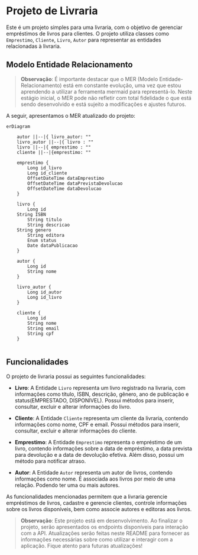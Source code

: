 # Projeto de Livraria

Este é um projeto simples para uma livraria, com o objetivo de gerenciar empréstimos de livros para clientes. O projeto utiliza classes como `Emprestimo`, `Cliente`, `Livro`, `Autor` para representar as entidades relacionadas à livraria.

## Modelo Entidade Relacionamento 

> **Observação**: É importante destacar que o MER (Modelo Entidade-Relacionamento) está em constante evolução, uma vez que estou aprendendo a utilizar a ferramenta mermaid para representá-lo. Neste estágio inicial, o MER pode não refletir com total fidelidade o que está sendo desenvolvido e está sujeito a modificações e ajustes futuros.

A seguir, apresentamos o MER atualizado do projeto:

```mermaid
erDiagram

    autor ||--|{ livro_autor: ""
    livro_autor ||--|{ livro : ""
    livro ||--|{ emprestimo : ""
    cliente ||--|{emprestimo: ""
    
    emprestimo {
        Long id_livro
        Long id_cliente
        OffsetDateTime dataEmprestimo
        OffsetDateTime dataPrevistaDevolucao
        OffsetDateTime dataDevolucao
    }

    livro {
        Long id
	String ISBN
        String titulo
        String descricao
	String genero
        String editora
        Enum status
        Date dataPublicacao
    }

    autor {
        Long id
        String nome
    }

    livro_autor {
        Long id_autor
        Long id_livro
    }

    cliente {
        Long id
        String nome
        String email
        String cpf
    }
    
```

## Funcionalidades

O projeto de livraria possui as seguintes funcionalidades:

- **Livro**: A Entidade `Livro` representa um livro registrado na livraria, com informações como título, ISBN, descrição, gênero, ano de publicação e status(EMPRESTADO, DISPONIVEL). Possui métodos para inserir, consultar, excluir e alterar informações do livro.

- **Cliente**: A Entidade `Cliente` representa um cliente da livraria, contendo informações como nome, CPF e email. Possui métodos para inserir, consultar, excluir e alterar informações do cliente.

- **Emprestimo**: A Entidade `Emprestimo` representa o empréstimo de um livro, contendo informações sobre a data de empréstimo, a data prevista para devolução e a data de devolução efetiva. Além disso, possui um método para notificar atraso.

- **Autor**: A Entidade `Autor` representa um autor de livros, contendo informações como nome. É associada aos livros por meio de uma relação. Podendo ter uma ou mais autores.
 

As funcionalidades mencionadas permitem que a livraria gerencie empréstimos de livros, cadastre e gerencie clientes, controle informações sobre os livros disponíveis, bem como associe autores e editoras aos livros.

> **Observação**: Este projeto está em desenvolvimento. Ao finalizar o projeto, serão apresentados os endpoints disponíveis para interação com a API. Atualizações serão feitas neste README para fornecer as informações necessárias sobre como utilizar e interagir com a aplicação. Fique atento para futuras atualizações!



